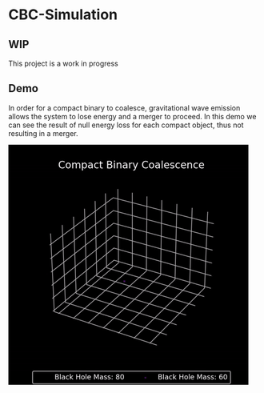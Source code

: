# CBC-Simulation

## WIP 

This project is a work in progress

## Demo

In order for a compact binary to coalesce, gravitational wave emission allows the system to lose energy and a merger to proceed.
In this demo we can see the result of null energy loss for each compact object, thus not resulting in a merger.

![cbc_merger_animation](figures/cbc_merger_animation.gif)
